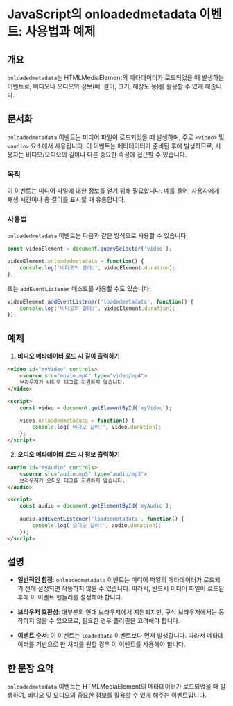 <!--
Meta Description: # JavaScript의 onloadedmetadata 이벤트: 사용법과 예제 ## 개요 `onloadedmetadata`는 HTMLMediaElement의 메타데이터가 로드되었을 때 발생하는 이벤트로, 비디오나 오디오의 정보(예: 길이, 크기, 해상도 등)를 활용할 ...
Meta Keywords: onloadedmetadata, video, audio, 이벤트는, 비디오
-->

# JavaScript의 onloadedmetadata 이벤트: 사용법과 예제

## 개요
`onloadedmetadata`는 HTMLMediaElement의 메타데이터가 로드되었을 때 발생하는 이벤트로, 비디오나 오디오의 정보(예: 길이, 크기, 해상도 등)를 활용할 수 있게 해줍니다.

## 문서화
`onloadedmetadata` 이벤트는 미디어 파일이 로드되었을 때 발생하며, 주로 `<video>` 및 `<audio>` 요소에서 사용됩니다. 이 이벤트는 메타데이터가 준비된 후에 발생하므로, 사용자는 비디오/오디오의 길이나 다른 중요한 속성에 접근할 수 있습니다.

### 목적
이 이벤트는 미디어 파일에 대한 정보를 얻기 위해 필요합니다. 예를 들어, 사용자에게 재생 시간이나 총 길이를 표시할 때 유용합니다.

### 사용법
`onloadedmetadata` 이벤트는 다음과 같은 방식으로 사용할 수 있습니다:

```javascript
const videoElement = document.querySelector('video');

videoElement.onloadedmetadata = function() {
    console.log('비디오의 길이:', videoElement.duration);
};
```

또는 `addEventListener` 메소드를 사용할 수도 있습니다:

```javascript
videoElement.addEventListener('loadedmetadata', function() {
    console.log('비디오의 길이:', videoElement.duration);
});
```

## 예제
1. **비디오 메타데이터 로드 시 길이 출력하기**

```html
<video id="myVideo" controls>
    <source src="movie.mp4" type="video/mp4">
    브라우저가 비디오 태그를 지원하지 않습니다.
</video>

<script>
    const video = document.getElementById('myVideo');
    
    video.onloadedmetadata = function() {
        console.log('비디오 길이:', video.duration);
    };
</script>
```

2. **오디오 메타데이터 로드 시 정보 출력하기**

```html
<audio id="myAudio" controls>
    <source src="audio.mp3" type="audio/mp3">
    브라우저가 오디오 태그를 지원하지 않습니다.
</audio>

<script>
    const audio = document.getElementById('myAudio');
    
    audio.addEventListener('loadedmetadata', function() {
        console.log('오디오 길이:', audio.duration);
    });
</script>
```

## 설명
- **일반적인 함정**: `onloadedmetadata` 이벤트는 미디어 파일의 메타데이터가 로드되기 전에 설정되면 작동하지 않을 수 있습니다. 따라서, 반드시 미디어 파일이 로드된 후에 이 이벤트 핸들러를 설정해야 합니다.
  
- **브라우저 호환성**: 대부분의 현대 브라우저에서 지원되지만, 구식 브라우저에서는 동작하지 않을 수 있으므로, 필요한 경우 폴리필을 고려해야 합니다.

- **이벤트 순서**: 이 이벤트는 `loadeddata` 이벤트보다 먼저 발생합니다. 따라서 메타데이터를 기반으로 한 처리를 원할 경우 이 이벤트를 사용해야 합니다.

## 한 문장 요약
`onloadedmetadata` 이벤트는 HTMLMediaElement의 메타데이터가 로드되었을 때 발생하여, 비디오 및 오디오의 중요한 정보를 활용할 수 있게 해주는 이벤트입니다.